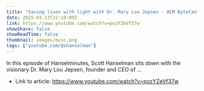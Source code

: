 ```yaml
---
title: "Saving lives with light with Dr. Mary Lou Jepsen - ACM ByteCast"
date: 2025-03-13T22:10:09Z
link: https://www.youtube.com/watch?v=pozYZeVf37w
showShare: false
showReadTime: false
thumbnail: images/misc.png
tags: ["youtube.com/@shanselman"]
---
```

In this episode of Hanselminutes, Scott Hanselman sits down with the visionary Dr. Mary Lou Jepsen, founder and CEO of ...

- Link to article: https://www.youtube.com/watch?v=pozYZeVf37w